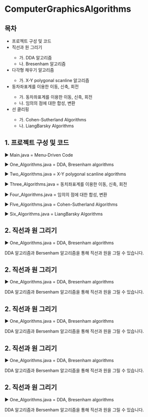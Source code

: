 
<h1>ComputerGraphicsAlgorithms</h1>

<h2>목차</h3>
<ul>
  <li><span>프로젝트 구성 및 코드</span></li>
  <li><span>직선과 원 그리기</span></li>
  <ul>
    <li><span>가. DDA 알고리즘	</span></li>
    <li><span>나. Bresenham 알고리즘</span></li>
  </ul>
  
  <li><span>다각형 채우기 알고리즘</span></li>
  <ul>
    <li><span>가. X-Y polygonal scanline 알고리즘	</span></li>
  </ul>

  <li><span>동차좌표계를 이용한 이동, 신축, 회전</span></li>
  <ul>
    <li><span>가. 동차좌표계를 이용한 이동, 신축, 회전	</span></li>
    <li><span>나. 임의의 점에 대한 합성, 변환			</span></li>
  </ul>
  <li><span>선 클리핑</span></li>
  <ul>
    <li><span>가. Cohen-Sutherland Algorithms	</span></li>
    <li><span>나. LiangBarsky Algorithms			</span></li>
  </ul>
</ul>
<h2>1. 프로젝트 구성 및 코드</h2>

<p>▶ Main.java = Menu-Driven Code</p>
<p>▶ One_Algorithms.java = DDA, Bresenham algorithms</p>
<p>▶ Two_Algorithms.java = X-Y polygonal scanline algorithms</p>
<p>▶ Three_Algorithms.java = 동치좌표계를 이용한 이동, 신축, 회전</p>
<p>▶ Four_Algorithms.java = 임의의 점에 대한 합성, 변환</p>
<p>▶ FIve_Algorithms.java = Cohen-Sutherland Algorithms</p>
<p>▶ Six_Algorithms.java = LiangBarsky Algorithms</p>

 
 <h2>2. 직선과 원 그리기</h2>
 
<p>▶ One_Algorithms.java = DDA, Bresenham algorithms</p>
<p> DDA 알고리즘과 Bersenham 알고리즘을 통해 직선과 원을 그릴 수 있습니다.</p>

  <h2>2. 직선과 원 그리기</h2>
 
<p>▶ One_Algorithms.java = DDA, Bresenham algorithms</p>
<p> DDA 알고리즘과 Bersenham 알고리즘을 통해 직선과 원을 그릴 수 있습니다.</p>

 <h2>2. 직선과 원 그리기</h2>
 
<p>▶ One_Algorithms.java = DDA, Bresenham algorithms</p>
<p> DDA 알고리즘과 Bersenham 알고리즘을 통해 직선과 원을 그릴 수 있습니다.</p>

 <h2>2. 직선과 원 그리기</h2>
 
<p>▶ One_Algorithms.java = DDA, Bresenham algorithms</p>
<p> DDA 알고리즘과 Bersenham 알고리즘을 통해 직선과 원을 그릴 수 있습니다.</p>

 <h2>2. 직선과 원 그리기</h2>
 
<p>▶ One_Algorithms.java = DDA, Bresenham algorithms</p>
<p> DDA 알고리즘과 Bersenham 알고리즘을 통해 직선과 원을 그릴 수 있습니다.</p>

 
